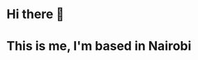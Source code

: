 # Hi there 👋
# This is me, I'm based in Nairobi
<!--
![Your Repository's Stats](https://github-readme-stats.vercel.app/api?username=otienoelvis&show_icons=true)
![Profile View Counter](https://komarev.com/ghpvc/?username=otienoelvis)


**otienoelvis/otienoelvis** is a ✨ _special_ ✨ repository because its `README.md` (this file) appears on your GitHub profile.

Here are some ideas to get you started:

- 🔭 I’m currently working on ...
- 🌱 I’m currently learning ...
- 👯 I’m looking to collaborate on ...
- 🤔 I’m looking for help with ...
- 💬 Ask me about ...
- 📫 How to reach me: ...
- 😄 Pronouns: ...
- ⚡ Fun fact: ...
-->
